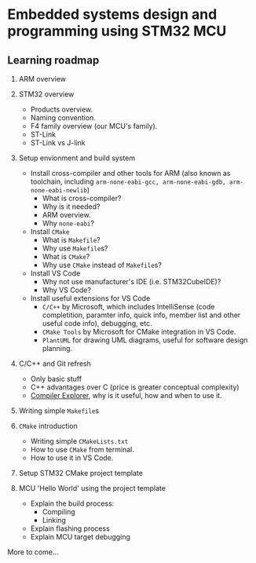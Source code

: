 # Embedded systems design and programming using STM32 MCU

## Learning roadmap

1. ARM overview

2. STM32 overview
    - Products overview.
    - Naming convention.
    - F4 family overview (our MCU's family).
    - ST-Link
    - ST-Link vs J-link

3. Setup envionment and build system
    - Install cross-compiler and other tools for ARM (also known as toolchain, including `arm-none-eabi-gcc, arm-none-eabi-gdb, arm-none-eabi-newlib`)
      - What is cross-compiler?
      - Why is it needed?
      - ARM overview.
      - Why `none-eabi`?
    - Install `CMake`
      - What is `Makefile`?
      - Why use `Makefile`s?
      - What is `CMake`?
      - Why use `CMake` instead of `Makefile`s?
    - Install VS Code
      - Why not use manufacturer's IDE (i.e. STM32CubeIDE)?
      - Why VS Code?
    - Install useful extensions for VS Code
      - `C/C++` by Microsoft, which includes IntelliSense (code completition, paramter info, quick info, member list and other useful code info), debugging, etc.
      - `CMake Tools` by Microsoft for CMake integration in VS Code. 
      - `PlantUML` for drawing UML diagrams, useful for software design planning.

4. C/C++ and Git refresh
    - Only basic stuff
    - C++ advantages over C (price is greater conceptual complexity)
    - [Compiler Explorer](https://godbolt.org/), why is it useful, how and when to use it.

5. Writing simple `Makefile`s

6. `CMake` introduction
    - Writing simple `CMakeLists.txt`
    - How to use `CMake` from terminal.
    - How to use it in VS Code.

7. Setup STM32 CMake project template

8. MCU 'Hello World' using the project template
    - Explain the build process:
      - Compiling
      - Linking
    - Explain flashing process
    - Explain MCU target debugging

More to come...
